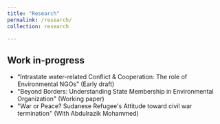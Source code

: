 ```yaml
---
title: "Research"
permalink: /research/
collection: research

---
```



## Work in-progress

- “Intrastate water-related Conflict & Cooperation: The role of Environmental NGOs” (Early draft)
- "Beyond Borders: Understanding State Membership in Environmental Organization" (Working paper)
- "War or Peace? Sudanese Refugee's Attitude toward civil war termination" (With Abdulrazik Mohammed) 


 